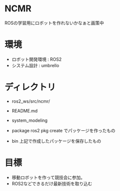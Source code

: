 # NCMR

ROSの学習用にロボットを作れないかなぁと画策中

# 環境
- ロボット開発環境 : ROS2
- システム設計 : umbrello

# ディレクトリ
- ros2\_ws/src/ncmr/

- README.md
- system\_modeling
- package
 ros2 pkg create でパッケージを作ったもの
- bin
 上記で作成したパッケージを保存したもの

# 目標  
- 移動ロボットを作って競技会に参加。  
- ROS2などできるだけ最新技術を取り込む  
